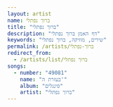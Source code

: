 ```yaml
---
layout: artist
name: ברוך נפתלי
title: "ברוך נפתלי"
description: "דף האמן ברוך נפתלי"
keywords: "שירים, מוזיקה, ברוך נפתלי"
permalink: /artists/ברוך-נפתלי
redirect_from:
  - /artists/list/ברוך נפתלי
songs:
  - number: "49081"
    name: "בעזרת ה'"
    album: "סינגלים"
    artist: "ברוך נפתלי"
---
```

